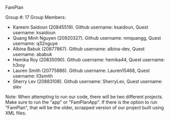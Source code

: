 FamPlan

Group #: 17
Group Members: 
- Kareem Saidoun (20845519). Github username: ksaidoun, Quest username: ksaidoun
- Quang Minh Nguyen (20920327). Github username: nmquangg, Quest username: q32nguye
- Albina Babuk (20877867). Github username: albina-dev, Quest username: ababuk
- Hemika Roy (20835090). Github username: hemika44, Quest username: h3roy
- Lauren Smith (20775886). Github username: Lauren15468, Quest username: ll3smith
- Sherry Lev (20883108). Github username: SherryLev, Quest username: slev

Note: When attempting to run our code, there will be two different projects. Make sure to run the "app" or "FamPlanApp". If there is the option to run "FamPlan", that will be the older, scrapped version of our project built using XML files.
